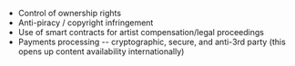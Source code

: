 - Control of ownership rights
- Anti-piracy / copyright infringement
- Use of smart contracts for artist compensation/legal proceedings
- Payments processing -- cryptographic, secure, and anti-3rd party (this opens up content availability internationally)